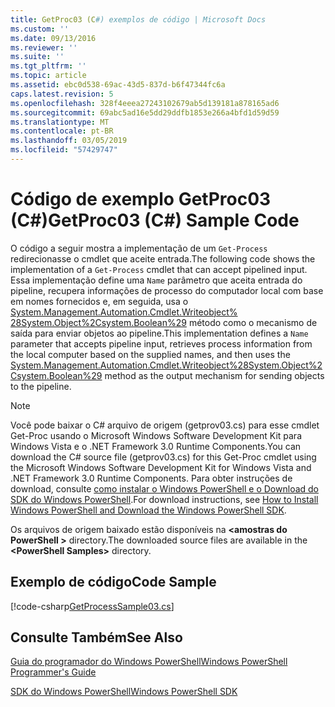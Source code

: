 ```yaml
---
title: GetProc03 (C#) exemplos de código | Microsoft Docs
ms.custom: ''
ms.date: 09/13/2016
ms.reviewer: ''
ms.suite: ''
ms.tgt_pltfrm: ''
ms.topic: article
ms.assetid: ebc0d538-69ac-43d5-837d-b6f47344fc6a
caps.latest.revision: 5
ms.openlocfilehash: 328f4eeea27243102679ab5d139181a878165ad6
ms.sourcegitcommit: 69abc5ad16e5dd29ddfb1853e266a4bfd1d59d59
ms.translationtype: MT
ms.contentlocale: pt-BR
ms.lasthandoff: 03/05/2019
ms.locfileid: "57429747"
---
```

# <a name="getproc03-c-sample-code"></a><span data-ttu-id="3e3e4-102">Código de exemplo GetProc03 (C#)</span><span class="sxs-lookup"><span data-stu-id="3e3e4-102">GetProc03 (C#) Sample Code</span></span>

<span data-ttu-id="3e3e4-103">O código a seguir mostra a implementação de um `Get-Process` redirecionasse o cmdlet que aceite entrada.</span><span class="sxs-lookup"><span data-stu-id="3e3e4-103">The following code shows the implementation of a `Get-Process` cmdlet that can accept pipelined input.</span></span> <span data-ttu-id="3e3e4-104">Essa implementação define uma `Name` parâmetro que aceita entrada do pipeline, recupera informações de processo do computador local com base em nomes fornecidos e, em seguida, usa o [System.Management.Automation.Cmdlet.Writeobject% 28System.Object%2Csystem.Boolean%29](/dotnet/api/System.Management.Automation.Cmdlet.WriteObject%28System.Object%2CSystem.Boolean%29) método como o mecanismo de saída para enviar objetos ao pipeline.</span><span class="sxs-lookup"><span data-stu-id="3e3e4-104">This implementation defines a `Name` parameter that accepts pipeline input, retrieves process information from the local computer based on the supplied names, and then uses the [System.Management.Automation.Cmdlet.Writeobject%28System.Object%2Csystem.Boolean%29](/dotnet/api/System.Management.Automation.Cmdlet.WriteObject%28System.Object%2CSystem.Boolean%29) method as the output mechanism for sending objects to the pipeline.</span></span>

> [!NOTE]
> <span data-ttu-id="3e3e4-105">Você pode baixar o C# arquivo de origem (getprov03.cs) para esse cmdlet Get-Proc usando o Microsoft Windows Software Development Kit para Windows Vista e o .NET Framework 3.0 Runtime Components.</span><span class="sxs-lookup"><span data-stu-id="3e3e4-105">You can download the C# source file (getprov03.cs) for this Get-Proc cmdlet using the Microsoft Windows Software Development Kit for Windows Vista and .NET Framework 3.0 Runtime Components.</span></span> <span data-ttu-id="3e3e4-106">Para obter instruções de download, consulte [como instalar o Windows PowerShell e o Download do SDK do Windows PowerShell](/powershell/developer/installing-the-windows-powershell-sdk).</span><span class="sxs-lookup"><span data-stu-id="3e3e4-106">For download instructions, see [How to Install Windows PowerShell and Download the Windows PowerShell SDK](/powershell/developer/installing-the-windows-powershell-sdk).</span></span>
>
> <span data-ttu-id="3e3e4-107">Os arquivos de origem baixado estão disponíveis na  **\<amostras do PowerShell >** directory.</span><span class="sxs-lookup"><span data-stu-id="3e3e4-107">The downloaded source files are available in the **\<PowerShell Samples>** directory.</span></span>

## <a name="code-sample"></a><span data-ttu-id="3e3e4-108">Exemplo de código</span><span class="sxs-lookup"><span data-stu-id="3e3e4-108">Code Sample</span></span>

[!code-csharp[GetProcessSample03.cs](../../powershell-sdk-samples/SDK-2.0/csharp/GetProcessSample03/GetProcessSample03.cs#L11-L78 "GetProcessSample03.cs")]

## <a name="see-also"></a><span data-ttu-id="3e3e4-109">Consulte Também</span><span class="sxs-lookup"><span data-stu-id="3e3e4-109">See Also</span></span>

[<span data-ttu-id="3e3e4-110">Guia do programador do Windows PowerShell</span><span class="sxs-lookup"><span data-stu-id="3e3e4-110">Windows PowerShell Programmer's Guide</span></span>](./windows-powershell-programmer-s-guide.md)

[<span data-ttu-id="3e3e4-111">SDK do Windows PowerShell</span><span class="sxs-lookup"><span data-stu-id="3e3e4-111">Windows PowerShell SDK</span></span>](../windows-powershell-reference.md)
